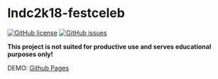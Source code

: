 # lndc2k18-festceleb
[![GitHub license](https://img.shields.io/github/license/BlackFisch/lndc2k18-festceleb.svg)](hhttps://github.com/BlackFisch/lndc2k18-festceleb/blob/master/LICENSE) [![GitHub issues](https://img.shields.io/github/issues/Naereen/StrapDown.js.svg)](https://GitHub.com/Naereen/StrapDown.js/issues/)

**This project is not suited for productive use and serves educational purposes only!**

DEMO: [Github Pages](https://blackfisch.github.io/lndc2k18-festceleb/)
